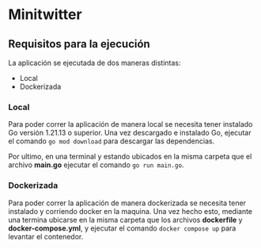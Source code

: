 ﻿# Minitwitter
## Requisitos para la ejecución
La aplicación se ejecutada de dos maneras distintas:
- Local
- Dockerizada

### Local
Para poder correr la aplicación de manera local se necesita tener instalado Go versión 1.21.13 o superior. Una vez descargado e instalado Go, ejecutar el comando `go mod download` para descargar las dependencias.

Por ultimo, en una terminal y estando ubicados en la misma carpeta que el archivo **main.go** ejecutar el comando `go run main.go`.

### Dockerizada
Para poder correr la aplicación de manera dockerizada se necesita tener instalado y corriendo docker en la maquina. Una vez hecho esto, mediante una termina ubicarse en la misma carpeta que los archivos **dockerfile** y **docker-compose.yml**, y ejecutar el comando `docker compose up` para levantar el contenedor.
